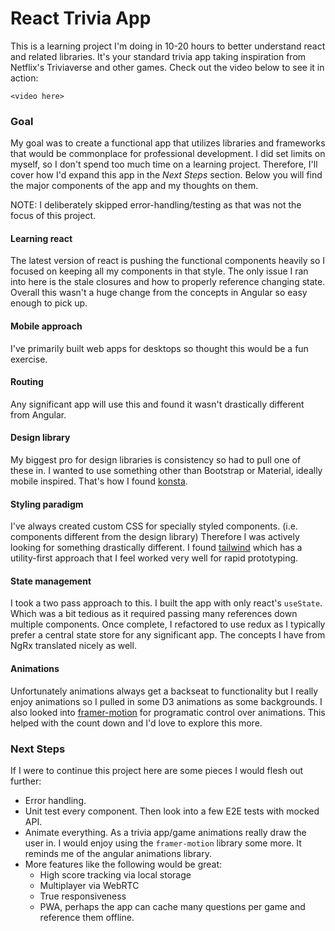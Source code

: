 # React Trivia App

This is a learning project I'm doing in 10-20 hours to better understand react
and related libraries. It's your standard trivia app taking inspiration from
Netflix's Triviaverse and other games. Check out the video below to see it in action:

`<video here>`

### Goal

My goal was to create a functional app that utilizes libraries and frameworks that would be commonplace 
for professional development. I did set limits on myself, so I don't spend too much time on a 
learning project. Therefore, I'll cover how I'd expand this app in the *Next Steps* section.
Below you will find the major components of the app and my thoughts on them.

NOTE: I deliberately skipped error-handling/testing as that was not the focus of this project.

#### Learning react

The latest version of react is pushing the functional components heavily so I focused
on keeping all my components in that style. The only issue I ran into here is the
stale closures and how to properly reference changing state. Overall this wasn't
a huge change from the concepts in Angular so easy enough to pick up.

#### Mobile approach

I've primarily built web apps for desktops so thought this would be a fun exercise.

#### Routing

Any significant app will use this and found it wasn't drastically different from Angular.

#### Design library

My biggest pro for design libraries is consistency so had to pull one of these in. I wanted to
use something other than Bootstrap or Material, ideally mobile inspired. That's how I found [konsta](https://konstaui.com/).

#### Styling paradigm

I've always created custom CSS for specially styled components. (i.e. components different from
the design library) Therefore I was actively looking for something drastically different. 
I found [tailwind](https://tailwindcss.com/) which has a utility-first approach that I feel worked 
very well for rapid prototyping.

#### State management

I took a two pass approach to this. I built the app with only react's `useState`. Which was a bit tedious as
it required passing many references down multiple components. Once complete, I refactored to use redux as I typically 
prefer a central state store for any significant app. The concepts I have from NgRx translated nicely as well. 

#### Animations

Unfortunately animations always get a backseat to functionality but I really enjoy animations so I 
pulled in some D3 animations as some backgrounds. I also looked into [framer-motion](https://www.framer.com/motion/) for programatic 
control over animations. This helped with the count down and I'd love to explore this more.

### Next Steps

If I were to continue this project here are some pieces I would flesh out further:

* Error handling.
* Unit test every component. Then look into a few E2E tests with mocked API.
* Animate everything. As a trivia app/game animations really draw the user in. I would enjoy using the `framer-motion`
  library some more. It reminds me of the angular animations library.
* More features like the following would be great:
  * High score tracking via local storage
  * Multiplayer via WebRTC
  * True responsiveness
  * PWA, perhaps the app can cache many questions per game and reference them offline.